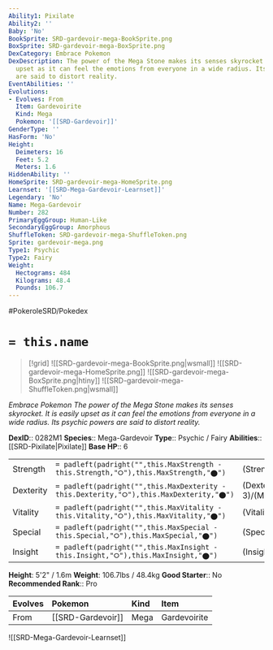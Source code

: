 ```yaml
---
Ability1: Pixilate
Ability2: ''
Baby: 'No'
BookSprite: SRD-gardevoir-mega-BookSprite.png
BoxSprite: SRD-gardevoir-mega-BoxSprite.png
DexCategory: Embrace Pokemon
DexDescription: The power of the Mega Stone makes its senses skyrocket. It is easily
  upset as it can feel the emotions from everyone in a wide radius. Its psychic powers
  are said to distort reality.
EventAbilities: ''
Evolutions:
- Evolves: From
  Item: Gardevoirite
  Kind: Mega
  Pokemon: '[[SRD-Gardevoir]]'
GenderType: ''
HasForm: 'No'
Height:
  Deimeters: 16
  Feet: 5.2
  Meters: 1.6
HiddenAbility: ''
HomeSprite: SRD-gardevoir-mega-HomeSprite.png
Learnset: '[[SRD-Mega-Gardevoir-Learnset]]'
Legendary: 'No'
Name: Mega-Gardevoir
Number: 282
PrimaryEggGroup: Human-Like
SecondaryEggGroup: Amorphous
ShuffleToken: SRD-gardevoir-mega-ShuffleToken.png
Sprite: gardevoir-mega.png
Type1: Psychic
Type2: Fairy
Weight:
  Hectograms: 484
  Kilograms: 48.4
  Pounds: 106.7
---
```


#PokeroleSRD/Pokedex

# `= this.name`

> [!grid]
> ![[SRD-gardevoir-mega-BookSprite.png|wsmall]]
> ![[SRD-gardevoir-mega-HomeSprite.png]]
> ![[SRD-gardevoir-mega-BoxSprite.png|htiny]]
> ![[SRD-gardevoir-mega-ShuffleToken.png|wsmall]]


*Embrace Pokemon*
*The power of the Mega Stone makes its senses skyrocket. It is easily upset as it can feel the emotions from everyone in a wide radius. Its psychic powers are said to distort reality.*

**DexID**:: 0282M1
**Species**:: Mega-Gardevoir
**Type**:: Psychic / Fairy
**Abilities**:: [[SRD-Pixilate|Pixilate]]
**Base HP**:: 6

|           |                                                                                        |                                          |
| --------- | -------------------------------------------------------------------------------------- | ---------------------------------------- |
| Strength  | `= padleft(padright("",this.MaxStrength - this.Strength,"⭘"),this.MaxStrength,"⬤")`    | (Strength::2)/(MaxStrength::5)   |
| Dexterity | `= padleft(padright("",this.MaxDexterity - this.Dexterity,"⭘"),this.MaxDexterity,"⬤")` | (Dexterity:: 3)/(MaxDexterity::6) |
| Vitality  | `= padleft(padright("",this.MaxVitality - this.Vitality,"⭘"),this.MaxVitality,"⬤")`    | (Vitality::2)/(MaxVitality::4)   |
| Special   | `= padleft(padright("",this.MaxSpecial - this.Special,"⭘"),this.MaxSpecial,"⬤")`       | (Special::4)/(MaxSpecial::8)     |
| Insight   | `= padleft(padright("",this.MaxInsight - this.Insight,"⭘"),this.MaxInsight,"⬤")`       | (Insight::3)/(MaxInsight::7)     |

**Height**: 5'2" / 1.6m
**Weight**: 106.7lbs / 48.4kg
**Good Starter**:: No
**Recommended Rank**:: Pro

| Evolves   | Pokemon           | Kind   | Item         |
|:----------|:------------------|:-------|:-------------|
| From      | [[SRD-Gardevoir]] | Mega   | Gardevoirite |

![[SRD-Mega-Gardevoir-Learnset]]